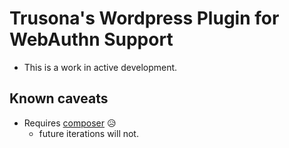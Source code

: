 # Trusona's Wordpress Plugin for WebAuthn Support

- This is a work in active development.

## Known caveats
- Requires [composer](https://getcomposer.org/) :disappointed_relieved:
  - future iterations will not.


